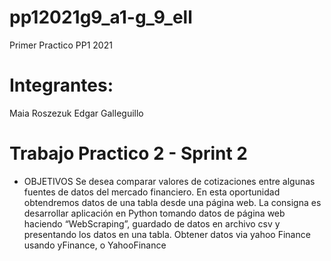 # pp12021g9_a1-g_9_ell
Primer Practico PP1 2021
# Integrantes:
Maia Roszezuk
Edgar Galleguillo



# Trabajo Practico 2 - Sprint 2

* OBJETIVOS
Se desea comparar valores de cotizaciones entre algunas fuentes de datos del mercado financiero. 
En esta oportunidad obtendremos datos de una tabla desde una página web.
La consigna es desarrollar aplicación en Python tomando datos de página web haciendo “WebScraping”, guardado de datos en archivo csv y presentando los datos en una tabla. 
Obtener datos via yahoo Finance usando yFinance, o YahooFinance

